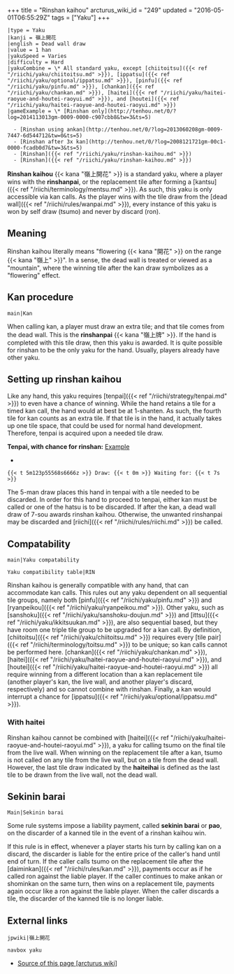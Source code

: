 +++
title = "Rinshan kaihou"
arcturus_wiki_id = "249"
updated = "2016-05-01T06:55:29Z"
tags = ["Yaku"]
+++

```yaku
|type = Yaku
|kanji = 嶺上開花
|english = Dead wall draw
|value = 1 han
|yakuSpeed = Varies
|difficulty = Hard
|yakuCombine = \* All standard yaku, except [chiitoitsu]({{< ref "/riichi/yaku/chiitoitsu.md" >}}), [ippatsu]({{< ref "/riichi/yaku/optional/ippatsu.md" >}}), [pinfu]({{< ref "/riichi/yaku/pinfu.md" >}}), [chankan]({{< ref "/riichi/yaku/chankan.md" >}}), [haitei]({{< ref "/riichi/yaku/haitei-raoyue-and-houtei-raoyui.md" >}}), and [houtei]({{< ref "/riichi/yaku/haitei-raoyue-and-houtei-raoyui.md" >}})
|gameExample = \* [Rinshan only](http://tenhou.net/0/?log=2014113013gm-0009-0000-c907cbb8&tw=3&ts=5)

  - [Rinshan using ankan](http://tenhou.net/0/?log=2013060208gm-0009-7447-6d544712&tw=0&ts=5)
  - [Rinshan after 3x kan](http://tenhou.net/0/?log=2008121721gm-00c1-0000-fcadb0d7&tw=3&ts=5)
  - [Rinshan]({{< ref "/riichi/yaku/rinshan-kaihou.md" >}})
  - [Rinshan]({{< ref "/riichi/yaku/rinshan-kaihou.md" >}})

```

**Rinshan kaihou** {{< kana "嶺上開花" >}} is a standard yaku, where a player wins with the
**rinshanpai**, or the replacement tile after forming a
[kantsu]({{< ref "/riichi/terminology/mentsu.md" >}}). As such, this yaku is only accessible via kan
calls. As the player wins with the tile draw from the [dead
wall]({{< ref "/riichi/rules/wanpai.md" >}}), every instance of this yaku is won by self draw
(tsumo) and never by discard (ron).

## Meaning

Rinshan kaihou literally means "flowering {{< kana "開花" >}} on the range {{< kana "嶺上" >}}". In
a sense, the dead wall is treated or viewed as a "mountain", where the winning tile after the kan
draw symbolizes as a "flowering" effect.

## Kan procedure

`main|Kan`

When calling kan, a player must draw an extra tile; and that tile comes from the dead wall. This is
the **rinshanpai** {{< kana "嶺上牌" >}}. If the hand is completed with this tile draw, then this
yaku is awarded. It is quite possible for rinshan to be the only yaku for the hand. Usually, players
already have other yaku.

## Setting up rinshan kaihou

Like any hand, this yaku requires [tenpai]({{< ref "/riichi/strategy/tenpai.md" >}}) to even have a
chance of winning. While the hand retains a tile for a timed kan call, the hand would at best be at
1-shanten. As such, the fourth tile for kan counts as an extra tile. If that tile is in the hand, it
actually takes up one tile space, that could be used for normal hand development. Therefore, tenpai
is acquired upon a needed tile draw.

**Tenpai, with chance for rinshan:**
[Example](http://tenhou.net/0/?log=2013011715gm-0009-7447-0bef5c3f&tw=1&ts=10)

-

    {{< t 5m123p55568s6666z >}} Draw: {{< t 0m >}} Waiting for: {{< t 7s >}}

The 5-man draw places this hand in tenpai with a tile needed to be discarded. In order for this hand
to proceed to tenpai, either kan must be called or one of the hatsu is to be discarded. If after the
kan, a dead wall draw of 7-sou awards rinshan kaihou. Otherwise, the unwanted rinshanpai may be
discarded and [riichi]({{< ref "/riichi/rules/riichi.md" >}}) be called.

## Compatability

`main|Yaku compatability`

`Yaku compatibility table|RIN`

Rinshan kaihou is generally compatible with any hand, that can accommodate kan calls. This rules out
any yaku dependent on all sequential tile groups, namely both
[pinfu]({{< ref "/riichi/yaku/pinfu.md" >}}) and
[ryanpeikou]({{< ref "/riichi/yaku/ryanpeikou.md" >}}). Other yaku, such as
[sanshoku]({{< ref "/riichi/yaku/sanshoku-doujun.md" >}}) and
[ittsu]({{< ref "/riichi/yaku/ikkitsuukan.md" >}}), are also sequential based, but they have room
one triple tile group to be upgraded for a kan call. By definition,
[chiitoitsu]({{< ref "/riichi/yaku/chiitoitsu.md" >}}) requires every [tile
pair]({{< ref "/riichi/terminology/toitsu.md" >}}) to be unique; so kan calls cannot be performed
here. [chankan]({{< ref "/riichi/yaku/chankan.md" >}}),
[haitei]({{< ref "/riichi/yaku/haitei-raoyue-and-houtei-raoyui.md" >}}), and
[houtei]({{< ref "/riichi/yaku/haitei-raoyue-and-houtei-raoyui.md" >}}) all require winning from a
different location than a kan replacement tile (another player's kan, the live wall, and another
player's discard, respectively) and so cannot combine with rinshan. Finally, a kan would interrupt a
chance for [ippatsu]({{< ref "/riichi/yaku/optional/ippatsu.md" >}}).

### With haitei

Rinshan kaihou cannot be combined with
[haitei]({{< ref "/riichi/yaku/haitei-raoyue-and-houtei-raoyui.md" >}}), a yaku for calling tsumo on
the final tile from the live wall. When winning on the replacement tile after a kan, tsumo is not
called on any tile from the live wall, but on a tile from the dead wall. However, the last tile draw
indicated by the **haiteihai** is defined as the last tile to be drawn from the live wall, not the
dead wall.

## Sekinin barai

`Main|Sekinin barai`

Some rule systems impose a liability payment, called **sekinin barai** or **pao**, on the discarder
of a kanned tile in the event of a rinshan kaihou win.

If this rule is in effect, whenever a player starts his turn by calling kan on a discard, the
discarder is liable for the entire price of the caller's hand until end of turn. If the caller calls
tsumo on the replacement tile after the [daiminkan]({{< ref "/riichi/rules/kan.md" >}}), payments
occur as if he called ron against the liable player. If the caller continues to make ankan or
shominkan on the same turn, then wins on a replacement tile, payments again occur like a ron against
the liable player. When the caller discards a tile, the discarder of the kanned tile is no longer
liable.

## External links

`jpwiki|嶺上開花`

`navbox yaku`

- [Source of this page [arcturus wiki]](http://arcturus.su/wiki/Rinshan_kaihou)
